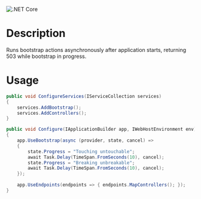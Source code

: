 ![.NET Core](https://github.com/gobixm/bootstrap/workflows/Build/badge.svg?branch=master)
# Description

Runs bootstrap actions asynchronously after application starts, returning 503 while bootstrap in progress.

# Usage

```csharp
public void ConfigureServices(IServiceCollection services)
{
    services.AddBootstrap();
    services.AddControllers();
}

public void Configure(IApplicationBuilder app, IWebHostEnvironment env)
{
    app.UseBootstrap(async (provider, state, cancel) =>
    {
        state.Progress = "Touching untouchable";
        await Task.Delay(TimeSpan.FromSeconds(10), cancel);
        state.Progress = "Breaking unbreakable";
        await Task.Delay(TimeSpan.FromSeconds(10), cancel);
    });
    
    app.UseEndpoints(endpoints => { endpoints.MapControllers(); });
}
```
